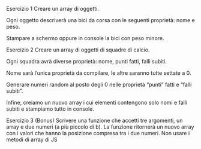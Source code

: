 Esercizio 1
Creare un array di oggetti.

Ogni oggetto descriverà una bici da corsa con le seguenti proprietà: nome e peso.

Stampare a schermo oppure in console la bici con peso minore.

Esercizio 2
Creare un array di oggetti di squadre di calcio.

Ogni squadra avrà diverse proprietà: nome, punti fatti, falli subiti.

Nome sarà l’unica proprietà da compilare, le altre saranno tutte settate a 0.

Generare numeri random al posto degli 0 nelle proprietà “punti” fatti e “falli subiti”.

Infine, creiamo un nuovo array i cui elementi contengono solo nomi e falli subiti e stampiamo tutto in console.

Esercizio 3 (Bonus)
Scrivere una funzione che accetti tre argomenti, un array e due numeri (a più piccolo di b).
La funzione ritornerà un nuovo array con i valori che hanno la posizione compresa tra i due numeri. Non usare i metodi di array di JS
